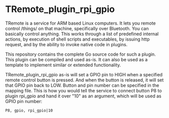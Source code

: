 # TRemote_plugin_rpi_gpio

TRemote is a service for ARM based Linux computers. It lets you remote control /things/ on that machine, specifically over Bluetooth. You can basically control anything. This works through a list of predefined internal actions, by execution of shell scripts and executables, by issuing http request, and by the ability to invoke native code in plugins.

This repository contains the complete Go source code for such a plugin. This plugin can be compiled and used as-is. It can also be used as a template to implement similar or extended functionality.

TRemote_plugin_rpi_gpio as-is will set a GPIO pin to HIGH when a specified remote control button is pressed. And when the button is released, it will set that GPIO pin back to LOW. Button and pin number can be specified in the mapping file. This is how you would tell the service to connect button P8 to plugin rpi_gpio and hand it over "10" as an argument, which will be used as GPIO pin number:


```
P8, gpio, rpi_gpio|10
```


